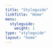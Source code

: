 ```yaml
---
title: "Styleguide"
linkTitle: "Home"
menu: 
  styleguide:
    weight: 1
type: "styleguide"
layout: "home"
---
```

